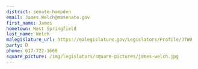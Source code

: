 ```yaml
---
district: senate-hampden
email: James.Welch@masenate.gov
first_name: James
hometown: West Springfield
last_name: Welch
malegislature_url: https://malegislature.gov/Legislators/Profile/JTW0
party: D
phone: 617-722-1660
square_picture: /img/legislators/square-pictures/james-welch.jpg
---
```

